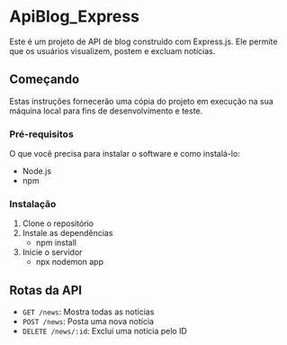 # ApiBlog_Express

Este é um projeto de API de blog construído com Express.js. Ele permite que os usuários visualizem, postem e excluam notícias.

## Começando

Estas instruções fornecerão uma cópia do projeto em execução na sua máquina local para fins de desenvolvimento e teste.

### Pré-requisitos

O que você precisa para instalar o software e como instalá-lo:

- Node.js
- npm

### Instalação

1. Clone o repositório
2. Instale as dependências
   - npm install
3. Inicie o servidor
   - npx nodemon app
  

## Rotas da API

- `GET /news`: Mostra todas as notícias
- `POST /news`: Posta uma nova notícia
- `DELETE /news/:id`: Exclui uma notícia pelo ID
